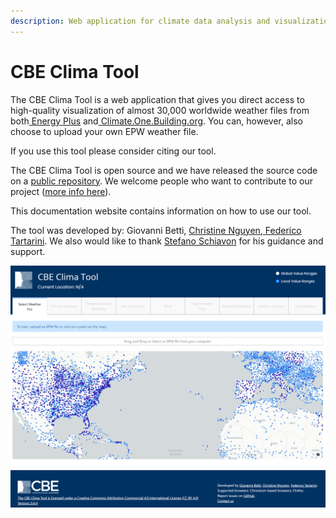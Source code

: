 ```yaml
---
description: Web application for climate data analysis and visualization
---
```


# CBE Clima Tool

The CBE Clima Tool is a web application that gives you direct access to high-quality visualization of almost 30,000 worldwide weather files from both[ Energy Plus](https://energyplus.net/weather) and[ Climate.One.Building.org](http://climate.onebuilding.org/). You can, however, also choose to upload your own EPW weather file.

If you use this tool please consider citing our tool.

The CBE Clima Tool is open source and we have released the source code on a [public repository](https://github.com/CenterForTheBuiltEnvironment/clima). We welcome people who want to contribute to our project \([more info here](contributing/contributing.md)\).

This documentation website contains information on how to use our tool. 

The tool was developed by: Giovanni Betti, [Christine Nguyen](https://chrlng.github.io/),[ Federico Tartarini](https://www.linkedin.com/in/federico-tartarini-3991995b/). We also would like to thank [Stefano Schiavon](https://ced.berkeley.edu/ced/faculty-staff/stefano-schiavon) for his guidance and support.

![CBE Clima Tool Home Page](.gitbook/assets/clima-home.png)

